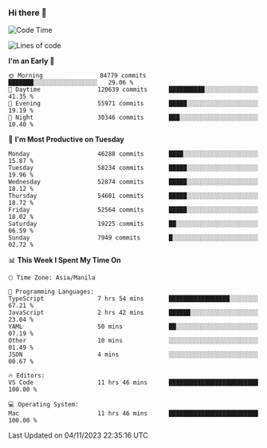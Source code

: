 ### Hi there 👋

<!--START_SECTION:waka-->
![Code Time](http://img.shields.io/badge/Code%20Time-4%2C487%20hrs%207%20mins-blue)

![Lines of code](https://img.shields.io/badge/From%20Hello%20World%20I%27ve%20Written-111.4%20million%20lines%20of%20code-blue)

**I'm an Early 🐤** 

```text
🌞 Morning                84779 commits       ███████░░░░░░░░░░░░░░░░░░   29.06 % 
🌆 Daytime                120639 commits      ██████████░░░░░░░░░░░░░░░   41.35 % 
🌃 Evening                55971 commits       █████░░░░░░░░░░░░░░░░░░░░   19.19 % 
🌙 Night                  30346 commits       ███░░░░░░░░░░░░░░░░░░░░░░   10.40 % 
```
📅 **I'm Most Productive on Tuesday** 

```text
Monday                   46288 commits       ████░░░░░░░░░░░░░░░░░░░░░   15.87 % 
Tuesday                  58234 commits       █████░░░░░░░░░░░░░░░░░░░░   19.96 % 
Wednesday                52874 commits       █████░░░░░░░░░░░░░░░░░░░░   18.12 % 
Thursday                 54601 commits       █████░░░░░░░░░░░░░░░░░░░░   18.72 % 
Friday                   52564 commits       █████░░░░░░░░░░░░░░░░░░░░   18.02 % 
Saturday                 19225 commits       ██░░░░░░░░░░░░░░░░░░░░░░░   06.59 % 
Sunday                   7949 commits        █░░░░░░░░░░░░░░░░░░░░░░░░   02.72 % 
```


📊 **This Week I Spent My Time On** 

```text
🕑︎ Time Zone: Asia/Manila

💬 Programming Languages: 
TypeScript               7 hrs 54 mins       █████████████████░░░░░░░░   67.21 % 
JavaScript               2 hrs 42 mins       ██████░░░░░░░░░░░░░░░░░░░   23.04 % 
YAML                     50 mins             ██░░░░░░░░░░░░░░░░░░░░░░░   07.19 % 
Other                    10 mins             ░░░░░░░░░░░░░░░░░░░░░░░░░   01.49 % 
JSON                     4 mins              ░░░░░░░░░░░░░░░░░░░░░░░░░   00.67 % 

🔥 Editors: 
VS Code                  11 hrs 46 mins      █████████████████████████   100.00 % 

💻 Operating System: 
Mac                      11 hrs 46 mins      █████████████████████████   100.00 % 
```


 Last Updated on 04/11/2023 22:35:16 UTC
<!--END_SECTION:waka-->


<!--
**rad182/rad182** is a ✨ _special_ ✨ repository because its `README.md` (this file) appears on your GitHub profile.

Here are some ideas to get you started:

- 🔭 I’m currently working on ...
- 🌱 I’m currently learning ...
- 👯 I’m looking to collaborate on ...
- 🤔 I’m looking for help with ...
- 💬 Ask me about ...
- 📫 How to reach me: ...
- 😄 Pronouns: ...
- ⚡ Fun fact: ...
-->
